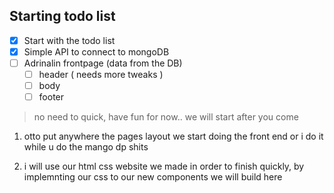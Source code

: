 ## Starting todo list

- [x] Start with the todo list
- [x] Simple API to connect to mongoDB
- [ ] Adrinalin frontpage (data from the DB)
    - [ ] header ( needs more tweaks )
    - [ ] body
    - [ ] footer

> no need to quick, have fun for now.. we will start after you come

1) otto put anywhere the pages layout we start doing the front end
or i do it while u do the mango dp shits


2) i will use our html css website we made in order to finish quickly, by implemnting our css to our new components we will build here
